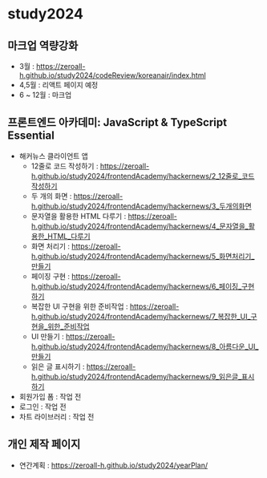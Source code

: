 # study2024

## 마크업 역량강화

- 3월 : https://zeroall-h.github.io/study2024/codeReview/koreanair/index.html
- 4,5월 : 리액트 페이지 예정
- 6 ~ 12월 : 마크업

## 프론트엔드 아카데미: JavaScript & TypeScript Essential

- 해커뉴스 클라이언트 앱
  - 12줄로 코드 작성하기 :  https://zeroall-h.github.io/study2024/frontendAcademy/hackernews/2_12줄로_코드작성하기
  - 두 개의 화면 :  https://zeroall-h.github.io/study2024/frontendAcademy/hackernews/3_두개의화면
  - 문자열을 활용한 HTML 다루기 :  https://zeroall-h.github.io/study2024/frontendAcademy/hackernews/4_문자열을_활용한_HTML_다루기
  - 화면 처리기 :  https://zeroall-h.github.io/study2024/frontendAcademy/hackernews/5_화면처리기_만들기
  - 페이징 구현 :  https://zeroall-h.github.io/study2024/frontendAcademy/hackernews/6_페이징_구현하기
  - 복잡한 UI 구현을 위한 준비작업 :  https://zeroall-h.github.io/study2024/frontendAcademy/hackernews/7_복잡한_UI_구현을_위한_준비작업
  - UI 만들기 :  https://zeroall-h.github.io/study2024/frontendAcademy/hackernews/8_아름다운_UI_만들기
  - 읽은 글 표시하기 :  https://zeroall-h.github.io/study2024/frontendAcademy/hackernews/9_읽은글_표시하기
- 회원가입 폼 : 작업 전
- 로그인 : 작업 전
- 차트 라이브러리 : 작업 전

## 개인 제작 페이지

- 연간계획 : https://zeroall-h.github.io/study2024/yearPlan/
